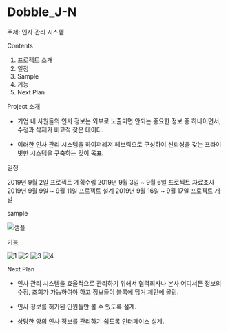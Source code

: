 # Dobble_J-N

주제: 인사 관리 시스템

Contents

1. 프로젝트 소개
2. 일정
3. Sample
4. 기능
5. Next Plan

Project 소개

- 기업 내 사원들의 인사 정보는 외부로 노출되면 안되는 중요한 정보 중 하나이면서, 수정과 삭제가 비교적 잦은 데이터.

- 이러한 인사 관리 시스템을 하이퍼레저 페브릭으로 구성하여 신뢰성을 갖는 프라이빗한 시스템을 구축하는 것이 목표.

일정

2019년 9월 2일 프로젝트 계획수립
2019년 9월 3일 ~ 9월 6일 프로젝트 자료조사
2019년 9월 9일 ~ 9월 11일 프로젝트 설계
2019년 9월 16일 ~ 9월 17일 프로젝트 개발

sample

![샘플](https://user-images.githubusercontent.com/51254674/65006568-62c83b00-d93e-11e9-84f7-88a008897160.PNG)

기능

![1](https://user-images.githubusercontent.com/51254674/65006657-b76bb600-d93e-11e9-96de-bee227dd8657.PNG)
![2](https://user-images.githubusercontent.com/51254674/65006681-c8b4c280-d93e-11e9-8c8a-cd7935f66dc0.PNG)
![3](https://user-images.githubusercontent.com/51254674/65008471-724a8280-d944-11e9-8ecb-68695aa28fa2.PNG)
![4](https://user-images.githubusercontent.com/51254674/65008499-84c4bc00-d944-11e9-8511-a3b043e4f073.PNG)

Next Plan

- 인사 관리 시스템을 효율적으로 관리하기 위해서 협력회사나 본사 어디서든 정보의 수정, 조회가 가능하여야 하고 정보들이 블록에 담겨 체인에 올림.

- 인사 정보를 허가된 인원들만 볼 수 있도록 설계.

- 상당한 양의 인사 정보를 관리하기 쉽도록 인터페이스 설계.
